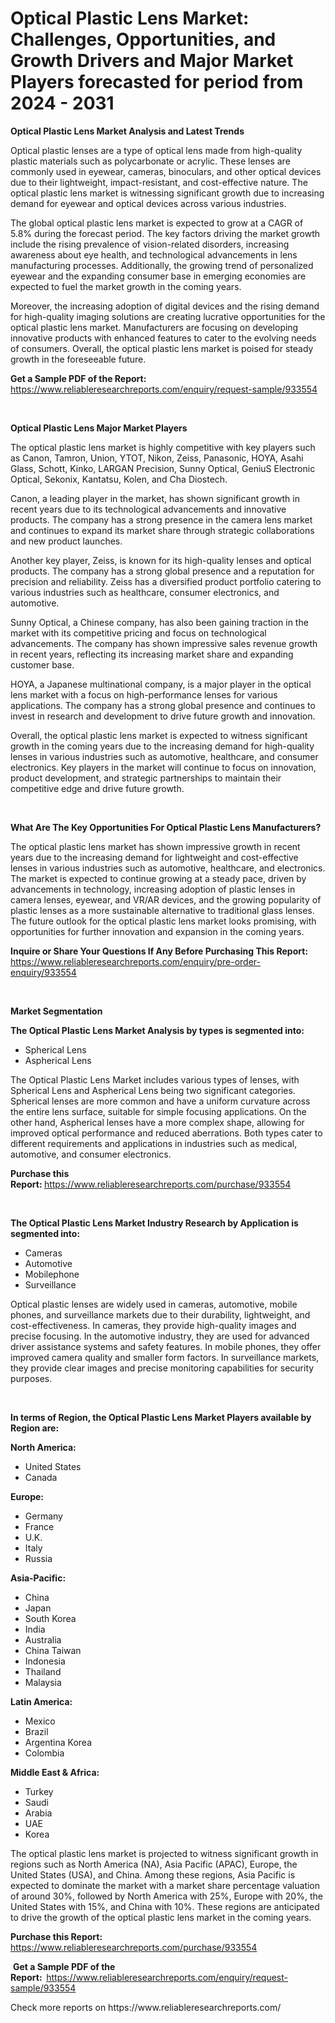 <p><h1>Optical Plastic Lens Market: Challenges, Opportunities, and Growth Drivers and Major Market Players forecasted for period from 2024 - 2031</h1></p><p><strong>Optical Plastic Lens Market Analysis and Latest Trends</strong></p>
<p><p>Optical plastic lenses are a type of optical lens made from high-quality plastic materials such as polycarbonate or acrylic. These lenses are commonly used in eyewear, cameras, binoculars, and other optical devices due to their lightweight, impact-resistant, and cost-effective nature. The optical plastic lens market is witnessing significant growth due to increasing demand for eyewear and optical devices across various industries.</p><p>The global optical plastic lens market is expected to grow at a CAGR of 5.8% during the forecast period. The key factors driving the market growth include the rising prevalence of vision-related disorders, increasing awareness about eye health, and technological advancements in lens manufacturing processes. Additionally, the growing trend of personalized eyewear and the expanding consumer base in emerging economies are expected to fuel the market growth in the coming years.</p><p>Moreover, the increasing adoption of digital devices and the rising demand for high-quality imaging solutions are creating lucrative opportunities for the optical plastic lens market. Manufacturers are focusing on developing innovative products with enhanced features to cater to the evolving needs of consumers. Overall, the optical plastic lens market is poised for steady growth in the foreseeable future.</p></p>
<p><strong>Get a Sample PDF of the Report:&nbsp;</strong> <a href="https://www.reliableresearchreports.com/enquiry/request-sample/933554">https://www.reliableresearchreports.com/enquiry/request-sample/933554</a></p>
<p>&nbsp;</p>
<p><strong>Optical Plastic Lens Major Market Players</strong></p>
<p><p>The optical plastic lens market is highly competitive with key players such as Canon, Tamron, Union, YTOT, Nikon, Zeiss, Panasonic, HOYA, Asahi Glass, Schott, Kinko, LARGAN Precision, Sunny Optical, GeniuS Electronic Optical, Sekonix, Kantatsu, Kolen, and Cha Diostech.</p><p>Canon, a leading player in the market, has shown significant growth in recent years due to its technological advancements and innovative products. The company has a strong presence in the camera lens market and continues to expand its market share through strategic collaborations and new product launches.</p><p>Another key player, Zeiss, is known for its high-quality lenses and optical products. The company has a strong global presence and a reputation for precision and reliability. Zeiss has a diversified product portfolio catering to various industries such as healthcare, consumer electronics, and automotive.</p><p>Sunny Optical, a Chinese company, has also been gaining traction in the market with its competitive pricing and focus on technological advancements. The company has shown impressive sales revenue growth in recent years, reflecting its increasing market share and expanding customer base.</p><p>HOYA, a Japanese multinational company, is a major player in the optical lens market with a focus on high-performance lenses for various applications. The company has a strong global presence and continues to invest in research and development to drive future growth and innovation.</p><p>Overall, the optical plastic lens market is expected to witness significant growth in the coming years due to the increasing demand for high-quality lenses in various industries such as automotive, healthcare, and consumer electronics. Key players in the market will continue to focus on innovation, product development, and strategic partnerships to maintain their competitive edge and drive future growth.</p></p>
<p>&nbsp;</p>
<p><strong>What Are The Key Opportunities For Optical Plastic Lens Manufacturers?</strong></p>
<p><p>The optical plastic lens market has shown impressive growth in recent years due to the increasing demand for lightweight and cost-effective lenses in various industries such as automotive, healthcare, and electronics. The market is expected to continue growing at a steady pace, driven by advancements in technology, increasing adoption of plastic lenses in camera lenses, eyewear, and VR/AR devices, and the growing popularity of plastic lenses as a more sustainable alternative to traditional glass lenses. The future outlook for the optical plastic lens market looks promising, with opportunities for further innovation and expansion in the coming years.</p></p>
<p><strong>Inquire or Share Your Questions If Any Before Purchasing This Report:</strong> <a href="https://www.reliableresearchreports.com/enquiry/pre-order-enquiry/933554">https://www.reliableresearchreports.com/enquiry/pre-order-enquiry/933554</a></p>
<p>&nbsp;</p>
<p><strong>Market Segmentation</strong></p>
<p><strong>The Optical Plastic Lens Market Analysis by types is segmented into:</strong></p>
<p><ul><li>Spherical Lens</li><li>Aspherical Lens</li></ul></p>
<p><p>The Optical Plastic Lens Market includes various types of lenses, with Spherical Lens and Aspherical Lens being two significant categories. Spherical lenses are more common and have a uniform curvature across the entire lens surface, suitable for simple focusing applications. On the other hand, Aspherical lenses have a more complex shape, allowing for improved optical performance and reduced aberrations. Both types cater to different requirements and applications in industries such as medical, automotive, and consumer electronics.</p></p>
<p><strong>Purchase this Report:&nbsp;</strong><a href="https://www.reliableresearchreports.com/purchase/933554">https://www.reliableresearchreports.com/purchase/933554</a></p>
<p>&nbsp;</p>
<p><strong>The Optical Plastic Lens Market Industry Research by Application is segmented into:</strong></p>
<p><ul><li>Cameras</li><li>Automotive</li><li>Mobilephone</li><li>Surveillance</li></ul></p>
<p><p>Optical plastic lenses are widely used in cameras, automotive, mobile phones, and surveillance markets due to their durability, lightweight, and cost-effectiveness. In cameras, they provide high-quality images and precise focusing. In the automotive industry, they are used for advanced driver assistance systems and safety features. In mobile phones, they offer improved camera quality and smaller form factors. In surveillance markets, they provide clear images and precise monitoring capabilities for security purposes.</p></p>
<p>&nbsp;</p>
<p><strong>In terms of Region, the Optical Plastic Lens Market Players available by Region are:</strong></p>
<p>
    <p> <strong> North America: </strong>
        <ul>
            <li>United States</li>
            <li>Canada</li>
        </ul>
        </p> 
    <p> <strong> Europe: </strong>
        <ul>
            <li>Germany</li>
            <li>France</li>
            <li>U.K.</li>
            <li>Italy</li>
            <li>Russia</li>
        </ul>
        </p> 
    <p> <strong> Asia-Pacific: </strong>
        <ul>
            <li>China</li>
            <li>Japan</li>
            <li>South Korea</li>
            <li>India</li>
            <li>Australia</li>
            <li>China Taiwan</li>
            <li>Indonesia</li>
            <li>Thailand</li>
            <li>Malaysia</li>
        </ul>
        </p> 
    <p> <strong> Latin America: </strong>
        <ul>
            <li>Mexico</li>
            <li>Brazil</li>
            <li>Argentina Korea</li>
            <li>Colombia</li>
        </ul>
        </p> 
    <p> <strong> Middle East & Africa: </strong>
        <ul>
            <li>Turkey</li>
            <li>Saudi</li>
            <li>Arabia</li>
            <li>UAE</li>
            <li>Korea</li>
        </ul>
    </p>
    </p>
<p><p>The optical plastic lens market is projected to witness significant growth in regions such as North America (NA), Asia Pacific (APAC), Europe, the United States (USA), and China. Among these regions, Asia Pacific is expected to dominate the market with a market share percentage valuation of around 30%, followed by North America with 25%, Europe with 20%, the United States with 15%, and China with 10%. These regions are anticipated to drive the growth of the optical plastic lens market in the coming years.</p></p>
<p><strong>Purchase this Report: </strong><a href="https://www.reliableresearchreports.com/purchase/933554">https://www.reliableresearchreports.com/purchase/933554</a></p>
<p>&nbsp;<strong>Get a Sample PDF of the Report:&nbsp;&nbsp;</strong><a href="https://www.reliableresearchreports.com/enquiry/request-sample/933554">https://www.reliableresearchreports.com/enquiry/request-sample/933554</a></p>
<p><strong></strong></p>
<p>Check more reports on https://www.reliableresearchreports.com/</p>